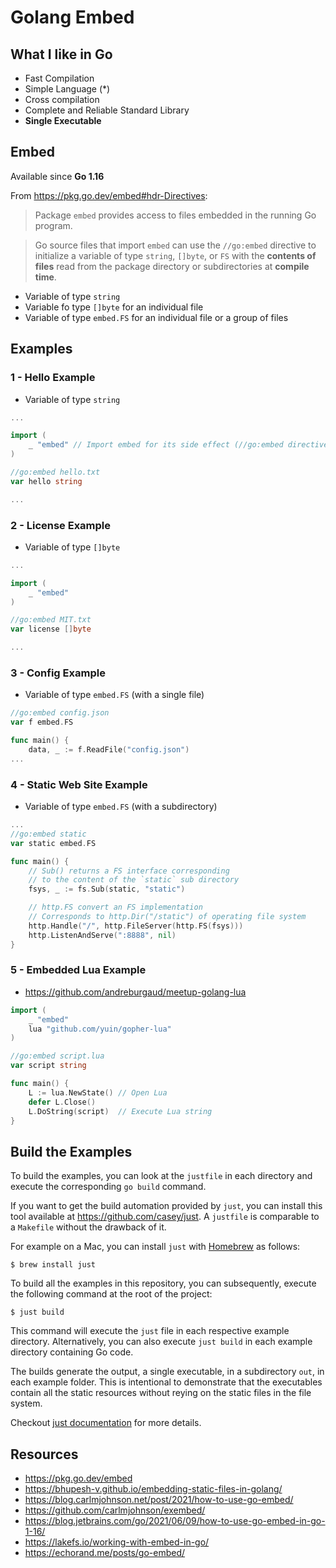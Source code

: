 # Golang Embed

## What I like in Go

* Fast Compilation
* Simple Language (*)
* Cross compilation
* Complete and Reliable Standard Library
* **Single Executable**

## Embed

Available since **Go 1.16**

From https://pkg.go.dev/embed#hdr-Directives:

> Package `embed` provides access to files embedded in the running Go program.

> Go source files that import `embed` can use the `//go:embed` directive to initialize a variable of type `string`, `[]byte`, or `FS` with the **contents of files** read from the package directory or subdirectories at **compile time**.

* Variable of type `string`
* Variable fo type `[]byte` for an individual file
* Variable of type `embed.FS` for an individual file or a group of files

## Examples

### 1 - Hello Example

* Variable of type `string`

```go
...

import (
	_ "embed" // Import embed for its side effect (//go:embed directive)
)

//go:embed hello.txt
var hello string

...
```

### 2 - License Example

* Variable of type `[]byte`


```go
...

import (
	_ "embed"
)

//go:embed MIT.txt
var license []byte

...
```

### 3 - Config Example

* Variable of type `embed.FS` (with a single file)

```go
//go:embed config.json
var f embed.FS

func main() {
	data, _ := f.ReadFile("config.json")
...
```

### 4 - Static Web Site Example

* Variable of type `embed.FS` (with a subdirectory)

```go
...
//go:embed static
var static embed.FS

func main() {
    // Sub() returns a FS interface corresponding 
	// to the content of the `static` sub directory
	fsys, _ := fs.Sub(static, "static")

    // http.FS convert an FS implementation
	// Corresponds to http.Dir("/static") of operating file system
	http.Handle("/", http.FileServer(http.FS(fsys)))
	http.ListenAndServe(":8888", nil)
}
```

### 5 - Embedded Lua Example

* https://github.com/andreburgaud/meetup-golang-lua

```go
import (
	_ "embed"
	lua "github.com/yuin/gopher-lua"
)

//go:embed script.lua
var script string

func main() {
	L := lua.NewState() // Open Lua
	defer L.Close()
	L.DoString(script)  // Execute Lua string
}
```

## Build the Examples

To build the examples, you can look at the `justfile` in each directory and execute the corresponding `go build` command.

If you want to get the build automation provided by `just`, you can install this tool available at https://github.com/casey/just. A `justfile` is comparable to a `Makefile` without the drawback of it.

For example on a Mac, you can install `just` with [Homebrew](https://brew.sh/) as follows:

```
$ brew install just
```

To build all the examples in this repository, you can subsequently, execute the following command at the root of the project:

```
$ just build
```

This command will execute the `just` file in each respective example directory. Alternatively, you can also execute `just build` in each example directory containing Go code.

The builds generate the output, a single executable, in a subdirectory `out`, in each example folder. This is intentional to demonstrate that the executables contain all the static resources without reying on the static files in the file system.

Checkout [just documentation](https://github.com/casey/just/blob/master/README.adoc) for more details.

## Resources

* https://pkg.go.dev/embed
* https://bhupesh-v.github.io/embedding-static-files-in-golang/
* https://blog.carlmjohnson.net/post/2021/how-to-use-go-embed/
* https://github.com/carlmjohnson/exembed/
* https://blog.jetbrains.com/go/2021/06/09/how-to-use-go-embed-in-go-1-16/
* https://lakefs.io/working-with-embed-in-go/
* https://echorand.me/posts/go-embed/